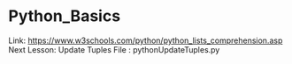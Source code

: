# Python_Basics

Link: <https://www.w3schools.com/python/python_lists_comprehension.asp>
Next Lesson: Update Tuples
File : pythonUpdateTuples.py
